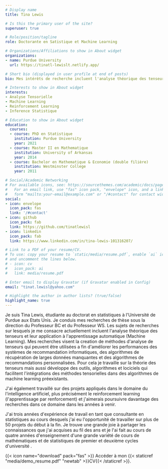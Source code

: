 ```yaml
---
# Display name
title: Tina Lewis

# Is this the primary user of the site?
superuser: true

# Role/position/tagline
role: Doctorante en Satistique et Machine Learning

# Organizations/Affiliations to show in About widget
organizations:
- name: Purdue University
  url: https://tinatl-lewislt.netlify.app/

# Short bio (displayed in user profile at end of posts)
bio: Mes intérêts de recherche incluent l'analyse théorique des tenseurs et leur application à l'apprentissage automatique. J'ai également travaillé sur des projets appliqués en apprentissage par renforcement au fil des ans et j'ai également 3 ans d'expérience professionnelle en tant que consultant en statistique.

# Interests to show in About widget
interests:
- Analyse Tensorielle
- Machine Learning
- Reinforcement Learning
- Inference Statistique

# Education to show in About widget
education:
  courses:
  - course: PhD en Statistique
    institution: Purdue University
    year: 2021
  - course: Master II en Mathematique
    institution: University of Arkansas 
    year: 2014
  - course: Bachelor en Mathematique & Economie (double filière)
    institution: Westminster College 
    year: 2011

# Social/Academic Networking
# For available icons, see: https://sourcethemes.com/academic/docs/page-builder/#icons
#   For an email link, use "fas" icon pack, "envelope" icon, and a link in the
#   form "mailto:your-email@example.com" or "/#contact" for contact widget.
social:
- icon: envelope
  icon_pack: fas
  link: '/#contact'
- icon: github
  icon_pack: fab
  link: https://github.com/tinatlewisl
- icon: linkedin
  icon_pack: fab
  link: https://www.linkedin.com/in/tina-lewis-101316207/

# Link to a PDF of your resume/CV.
# To use: copy your resume to `static/media/resume.pdf`, enable `ai` icons in `params.toml`, 
# and uncomment the lines below.
# - icon: cv
#   icon_pack: ai
#   link: media/resume.pdf

# Enter email to display Gravatar (if Gravatar enabled in Config)
email: "tinat.lewisl@yahoo.com"

# Highlight the author in author lists? (true/false)
highlight_name: true
---
```


Je suis Tina Lewis, étudiante au doctorat en statistiques à l'Université de Purdue aux Etats Unis. Je conduis mes recherches de thèse sous la direction du Professeur BC et du Professeur WS. Les sujets de recherches sur lesquels je me consacre actuellement incluent l'analyse théorique des tenseurs et leur application à l'apprentissage automatique (Machine Learning). Mes recherches visent la creation de méthodes d'analyse de tenseurs qui peuvent être utilisées a fin d'améliorer les performances des systèmes de recommandation informatiques, des algorithmes de récupération de larges données manquantes et des algorithmes de recommandations personnalisées. Pour cela je travaille sur la théorie des tenseurs mais aussi développe des outils, algorithmes et lociciels qui facilitent l'intégrations des méthodes tensorielles dans des algorithmes de machine learning préexistants.

J'ai également travaillé sur des projets appliqués dans le domaine du l'intelligence artificiel, plus précisément le reinforcement learning (l'apprentissage par renforcement) et j'aimerais poursuivre davantage des recherches dans ce domaine dans les années à venir.

J'ai trois années d'expérience de travail en tant que consultante en statistiques au cours desquels j'ai eu l'opportunité de travailler sur plus de 50 projets du début à la fin. Je trouve une grande joie à partager les connaissances que j'ai acquises au fil des ans et je l'ai fait au cours de quatre années d'enseignement d'une grande variété de cours de mathématiques et de statistiques de premier et deuxième cycles d'université .


{{< icon name="download" pack="fas" >}} Accéder à mon {{< staticref "media/demo_resume.pdf" "newtab" >}}CV{{< /staticref >}}.
